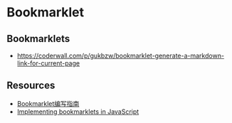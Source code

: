# Bookmarklet


## Bookmarklets

- https://coderwall.com/p/gukbzw/bookmarklet-generate-a-markdown-link-for-current-page


## Resources

- [Bookmarklet编写指南](http://www.ruanyifeng.com/blog/2011/06/a_guide_for_writing_bookmarklet.html)
- [Implementing bookmarklets in JavaScript](http://www.2ality.com/2011/06/implementing-bookmarklets.html)
